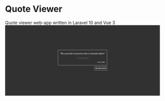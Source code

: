 # Quote Viewer
Quote viewer web-app written in Laravel 10 and Vue 3
![Quote Viewer Screenshot](/.github/image.png)
